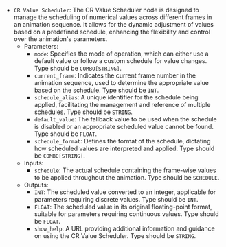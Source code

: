 - `CR Value Scheduler`: The CR Value Scheduler node is designed to manage the scheduling of numerical values across different frames in an animation sequence. It allows for the dynamic adjustment of values based on a predefined schedule, enhancing the flexibility and control over the animation's parameters.
    - Parameters:
        - `mode`: Specifies the mode of operation, which can either use a default value or follow a custom schedule for value changes. Type should be `COMBO[STRING]`.
        - `current_frame`: Indicates the current frame number in the animation sequence, used to determine the appropriate value based on the schedule. Type should be `INT`.
        - `schedule_alias`: A unique identifier for the schedule being applied, facilitating the management and reference of multiple schedules. Type should be `STRING`.
        - `default_value`: The fallback value to be used when the schedule is disabled or an appropriate scheduled value cannot be found. Type should be `FLOAT`.
        - `schedule_format`: Defines the format of the schedule, dictating how scheduled values are interpreted and applied. Type should be `COMBO[STRING]`.
    - Inputs:
        - `schedule`: The actual schedule containing the frame-wise values to be applied throughout the animation. Type should be `SCHEDULE`.
    - Outputs:
        - `INT`: The scheduled value converted to an integer, applicable for parameters requiring discrete values. Type should be `INT`.
        - `FLOAT`: The scheduled value in its original floating-point format, suitable for parameters requiring continuous values. Type should be `FLOAT`.
        - `show_help`: A URL providing additional information and guidance on using the CR Value Scheduler. Type should be `STRING`.
